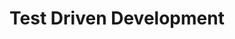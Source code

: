 ---
title: Test Driven Development
layout: collection
permalink: /tdd/
collection: tdd
entries_layout: grid
classes: wide
---